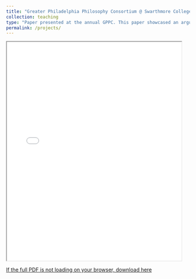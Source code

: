 ```yaml
---
title: "Greater Philadelphia Philosophy Consortium @ Swarthmore College"
collection: teaching
type: "Paper presented at the annual GPPC. This paper showcased an argument against certain Libertaian notions of freedom and economic distribution using Michael Sandel’s _Justice: What’s The Right Thing to Do?_."
permalink: /projects/
---
```


<iframe src="/files/essay.pdf" width="95%" height="600px">
    This browser does not support PDFs. Please download the PDF to view it: 
    <a href="/files/essay.pdf">Download PDF</a>.
</iframe>

<a href="https://drive.google.com/file/d/1GMmtRaRJutB1clJlRxwb_0SKahdXe3o1/view?usp=sharing" target="_blank">If the full PDF is not loading on your browser, download here</a>